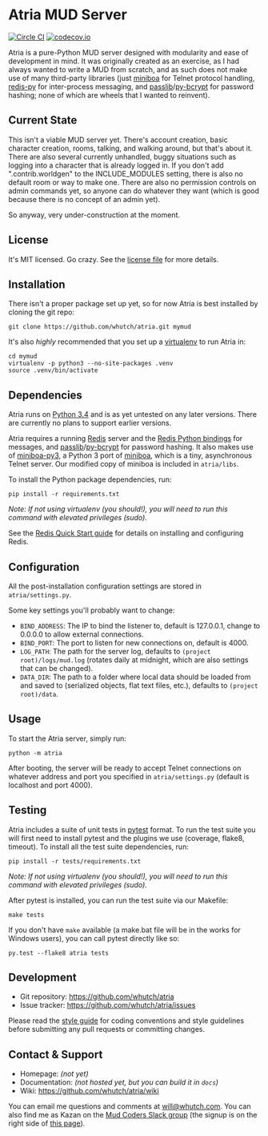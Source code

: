 Atria MUD Server
================

[![Circle CI](https://circleci.com/gh/whutch/atria/tree/master.svg?style=shield)][build] [![codecov.io](https://codecov.io/github/whutch/atria/coverage.svg?branch=master)][coverage]

Atria is a pure-Python MUD server designed with modularity and ease of development in mind. It was originally created as an exercise, as I had always wanted to write a MUD from scratch, and as such does not make use of many third-party libraries (just [miniboa][miniboa-py3] for Telnet protocol handling, [redis-py] for inter-process messaging, and [passlib]/[py-bcrypt] for password hashing; none of which are wheels that I wanted to reinvent).


Current State
-------------

This isn't a viable MUD server yet. There's account creation, basic character creation, rooms, talking, and walking around, but that's about it. There are also several currently unhandled, buggy situations such as logging into a character that is already logged in. If you don't add ".contrib.worldgen" to the INCLUDE_MODULES setting, there is also no default room or way to make one. There are also no permission controls on admin commands yet, so anyone can do whatever they want (which is good because there is no concept of an admin yet).

So anyway, very under-construction at the moment.


License
-------

It's MIT licensed. Go crazy. See the [license file][license] for more details.


Installation
------------

There isn't a proper package set up yet, so for now Atria is best installed by cloning the git repo:
```
git clone https://github.com/whutch/atria.git mymud
```

It's also *highly* recommended that you set up a [virtualenv] to run Atria in:
```
cd mymud
virtualenv -p python3 --no-site-packages .venv
source .venv/bin/activate
```


Dependencies
------------

Atria runs on [Python 3.4][python] and is as yet untested on any later versions. There are currently no plans to support earlier versions.

Atria requires a running [Redis][redis] server and the [Redis Python bindings][redis-py] for messages, and [passlib]/[py-bcrypt] for password hashing. It also makes use of [miniboa-py3], a Python 3 port of [miniboa], which is a tiny, asynchronous Telnet server. Our modified copy of miniboa is included in `atria/libs`.

To install the Python package dependencies, run:
```
pip install -r requirements.txt
```
*Note: If not using virtualenv (you should!), you will need to run this command with elevated privileges (sudo).*

See the [Redis Quick Start guide][redis-quick-start] for details on installing and configuring Redis.


Configuration
-------------

All the post-installation configuration settings are stored in `atria/settings.py`.

Some key settings you'll probably want to change:
 * `BIND_ADDRESS`: The IP to bind the listener to, default is 127.0.0.1, change to 0.0.0.0 to allow external connections.
 * `BIND_PORT`: The port to listen for new connections on, default is 4000.
 * `LOG_PATH`: The path for the server log, defaults to `(project root)/logs/mud.log` (rotates daily at midnight, which are also settings that can be changed).
 * `DATA_DIR`: The path to a folder where local data should be loaded from and saved to (serialized objects, flat text files, etc.), defaults to `(project root)/data`.


Usage
-----

To start the Atria server, simply run:
```
python -m atria
```

After booting, the server will be ready to accept Telnet connections on whatever address and port you specified in `atria/settings.py` (default is localhost and port 4000).


Testing
-------

Atria includes a suite of unit tests in [pytest] format. To run the test suite you will first need to install pytest and the plugins we use (coverage, flake8, timeout). To install all the test suite dependencies, run:
```
pip install -r tests/requirements.txt
```
*Note: If not using virtualenv (you should!), you will need to run this command with elevated privileges (sudo).*

After pytest is installed, you can run the test suite via our Makefile:
```
make tests
```

If you don't have `make` available (a make.bat file will be in the works for Windows users), you can call pytest directly like so:
```
py.test --flake8 atria tests
```


Development
-----------

* Git repository: <https://github.com/whutch/atria>
* Issue tracker: <https://github.com/whutch/atria/issues>

Please read the [style guide][style] for coding conventions and style guidelines before submitting any pull requests or committing changes.


Contact & Support
-----------------

* Homepage: *(not yet)*
* Documentation: *(not hosted yet, but you can build it in `docs`)*
* Wiki: <https://github.com/whutch/atria/wiki>

You can email me questions and comments at <will@whutch.com>. You can also find me as Kazan on the [Mud Coders Slack group][slack] (the signup is on the right side of [this page][mudcoders]).


[build]: https://circleci.com/gh/whutch/atria/tree/master
[coverage]: https://codecov.io/github/whutch/atria?branch=master
[license]: https://github.com/whutch/atria/blob/master/LICENSE.txt
[miniboa]: https://code.google.com/p/miniboa
[miniboa-py3]: https://github.com/pR0Ps/miniboa-py3
[mudcoders]: http://mudcoders.com
[passlib]: https://pypi.python.org/pypi/passlib
[py-bcrypt]: https://code.google.com/p/py-bcrypt
[pytest]: https://pytest.org/latest
[python]: https://www.python.org
[redis]: http://redis.io
[redis-py]: https://pypi.python.org/pypi/redis
[redis-quick-start]: http://redis.io/topics/quickstart
[slack]: https://mudcoders.slack.com
[style]: https://github.com/whutch/atria/blob/master/STYLE.md
[virtualenv]: https://virtualenv.pypa.io
